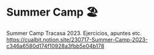 # Summer Camp 🏖️ 
Summer Camp Tracasa 2023. Ejercicios, apuntes etc.
https://cualbit.notion.site/230717-Summer-Camp-2023-c346a6580d174f10928a3fbb5e04b178
